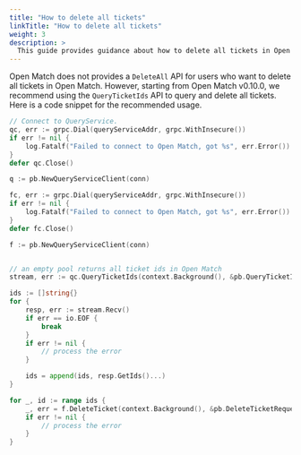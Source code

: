 ```yaml
---
title: "How to delete all tickets"
linkTitle: "How to delete all tickets"
weight: 3
description: >
  This guide provides guidance about how to delete all tickets in Open Match.
---
```


Open Match does not provides a `DeleteAll` API for users who want to delete all tickets in Open Match. However, starting from Open Match v0.10.0, we recommend using the `QueryTicketIds` API to query and delete all tickets. Here is a code snippet for the recommended usage.

```go
// Connect to QueryService.
qc, err := grpc.Dial(queryServiceAddr, grpc.WithInsecure())
if err != nil {
    log.Fatalf("Failed to connect to Open Match, got %s", err.Error())
}
defer qc.Close()

q := pb.NewQueryServiceClient(conn)

fc, err := grpc.Dial(queryServiceAddr, grpc.WithInsecure())
if err != nil {
    log.Fatalf("Failed to connect to Open Match, got %s", err.Error())
}
defer fc.Close()

f := pb.NewQueryServiceClient(conn)


// an empty pool returns all ticket ids in Open Match
stream, err := qc.QueryTicketIds(context.Background(), &pb.QueryTicketIdsRequest{})

ids := []string{}
for {
    resp, err := stream.Recv()
    if err == io.EOF {
        break
    }
    if err != nil {
        // process the error
    }

    ids = append(ids, resp.GetIds()...)
}

for _, id := range ids {
    _, err = f.DeleteTicket(context.Background(), &pb.DeleteTicketRequest{TicketId: id})
    if err != nil {
        // process the error
    }
}
```